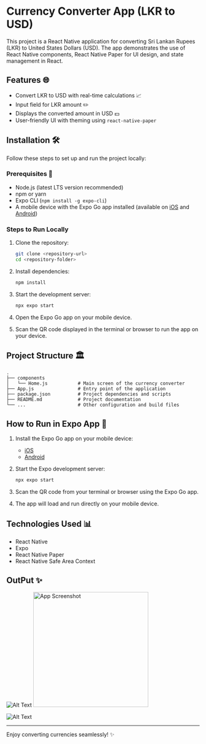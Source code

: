 # Currency Converter App (LKR to USD)

This project is a React Native application for converting Sri Lankan Rupees (LKR) to United States Dollars (USD). The app demonstrates the use of React Native components, React Native Paper for UI design, and state management in React.

## Features 🌐

- Convert LKR to USD with real-time calculations 📈
- Input field for LKR amount ✏️
- Displays the converted amount in USD 💵
- User-friendly UI with theming using `react-native-paper`

## Installation 🛠️

Follow these steps to set up and run the project locally:

### Prerequisites 🔧

- Node.js (latest LTS version recommended)
- npm or yarn
- Expo CLI (`npm install -g expo-cli`)
- A mobile device with the Expo Go app installed (available on [iOS](https://apps.apple.com/app/expo-go/id982107779) and [Android](https://play.google.com/store/apps/details?id=host.exp.exponent))

### Steps to Run Locally

1. Clone the repository:

   ```bash
   git clone <repository-url>
   cd <repository-folder>
   ```

2. Install dependencies:

   ```bash
   npm install
   ```

3. Start the development server:

   ```bash
   npx expo start
   ```

4. Open the Expo Go app on your mobile device.

5. Scan the QR code displayed in the terminal or browser to run the app on your device.

## Project Structure 🏛️

```
.
├── components
│   └── Home.js           # Main screen of the currency converter
├── App.js                # Entry point of the application
├── package.json          # Project dependencies and scripts
├── README.md             # Project documentation
└── ...                   # Other configuration and build files
```

## How to Run in Expo App 🎯

1. Install the Expo Go app on your mobile device:

   - [iOS](https://apps.apple.com/app/expo-go/id982107779)
   - [Android](https://play.google.com/store/apps/details?id=host.exp.exponent)

2. Start the Expo development server:

   ```bash
   npx expo start
   ```

3. Scan the QR code from your terminal or browser using the Expo Go app.

4. The app will load and run directly on your mobile device.

## Technologies Used 📊

- React Native
- Expo
- React Native Paper
- React Native Safe Area Context

## OutPut ✨

![Alt Text](output.jpg)
<img src='./CurrencyConverter/assets/output.jpg' alt="App Screenshot" width="300" />

![Alt Text](output2.jpg)

---

Enjoy converting currencies seamlessly! ✨
